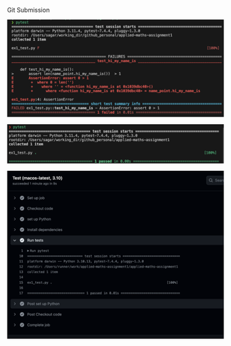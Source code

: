 Git Submission

![Alt text](<1-initial-fail-status.png>)

![Alt text](<2-pass-after-debuggin-the-function.png>) 

![Alt text](<3-pytest-run-on-git-side.png>)
